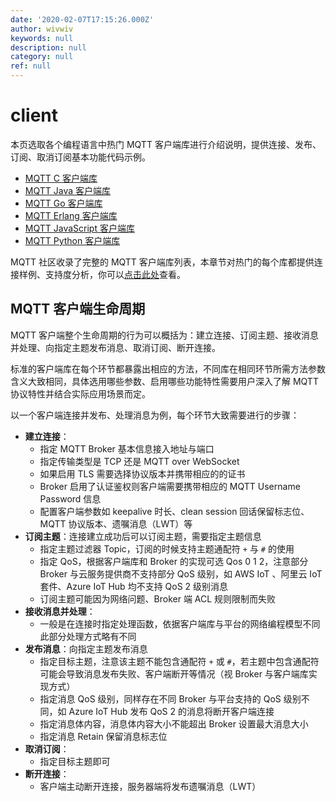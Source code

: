 ```yaml
---
date: '2020-02-07T17:15:26.000Z'
author: wivwiv
keywords: null
description: null
category: null
ref: null
---
```


# client

本页选取各个编程语言中热门 MQTT 客户端库进行介绍说明，提供连接、发布、订阅、取消订阅基本功能代码示例。

* [MQTT C 客户端库](c.md)
* [MQTT Java 客户端库](java.md)
* [MQTT Go 客户端库](go.md)
* [MQTT Erlang 客户端库](erlang.md)
* [MQTT JavaScript 客户端库](javascript.md)
* [MQTT Python 客户端库](python.md)

MQTT 社区收录了完整的 MQTT 客户端库列表，本章节对热门的每个库都提供连接样例、支持度分析，你可以[点击此处](https://github.com/mqtt/mqtt.github.io/wiki/libraries)查看。

## MQTT 客户端生命周期

MQTT 客户端整个生命周期的行为可以概括为：建立连接、订阅主题、接收消息并处理、向指定主题发布消息、取消订阅、断开连接。

标准的客户端库在每个环节都暴露出相应的方法，不同库在相同环节所需方法参数含义大致相同，具体选用哪些参数、启用哪些功能特性需要用户深入了解 MQTT 协议特性并结合实际应用场景而定。

以一个客户端连接并发布、处理消息为例，每个环节大致需要进行的步骤：

* **建立连接**：
  * 指定 MQTT Broker 基本信息接入地址与端口
  * 指定传输类型是 TCP 还是 MQTT over WebSocket
  * 如果启用 TLS 需要选择协议版本并携带相应的的证书
  * Broker 启用了认证鉴权则客户端需要携带相应的 MQTT Username Password 信息
  * 配置客户端参数如 keepalive 时长、clean session 回话保留标志位、MQTT 协议版本、遗嘱消息（LWT）等
* **订阅主题**：连接建立成功后可以订阅主题，需要指定主题信息
  * 指定主题过滤器 Topic，订阅的时候支持主题通配符 `+` 与 `#` 的使用
  * 指定 QoS，根据客户端库和 Broker 的实现可选  Qos 0 1 2，注意部分 Broker 与云服务提供商不支持部分 QoS 级别，如 AWS IoT 、阿里云 IoT 套件、Azure IoT Hub 均不支持 QoS 2 级别消息
  * 订阅主题可能因为网络问题、Broker 端 ACL 规则限制而失败
* **接收消息并处理**：
  * 一般是在连接时指定处理函数，依据客户端库与平台的网络编程模型不同此部分处理方式略有不同
* **发布消息**：向指定主题发布消息
  * 指定目标主题，注意该主题不能包含通配符 `+` 或 `#`，若主题中包含通配符可能会导致消息发布失败、客户端断开等情况（视 Broker 与客户端库实现方式）
  * 指定消息 QoS 级别，同样存在不同 Broker 与平台支持的 QoS 级别不同，如 Azure IoT Hub 发布 QoS 2 的消息将断开客户端连接
  * 指定消息体内容，消息体内容大小不能超出 Broker 设置最大消息大小
  * 指定消息 Retain 保留消息标志位
* **取消订阅**：
  * 指定目标主题即可
* **断开连接**：
  * 客户端主动断开连接，服务器端将发布遗嘱消息（LWT）

